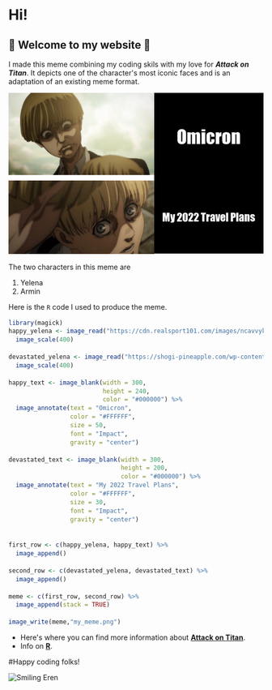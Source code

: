 # Hi!

## 🌸 Welcome to my website 🌸

I made this meme combining my coding skils with my love for ***Attack on Titan***. It depicts one of the character's most iconic faces and is an adaptation of an existing meme format. 

![](my_meme.png)

The two characters in this meme are

1. Yelena 
2. Armin

Here is the `R` code I used to produce the meme.

```r
library(magick)
happy_yelena <- image_read("https://cdn.realsport101.com/images/ncavvykf/epicstream/97014c7e563ef6b21bf5512022e4168617db67a6-1920x1080.png?rect=0,0,1919,1080&w=686&h=386&auto=format&dpr=2") %>%
  image_scale(400) 

devastated_yelena <- image_read("https://shogi-pineapple.com/wp-content/uploads/2022/01/Attack-On-Titan-Season-4-Just-Jumpscared-Everyone-Including-Armin.png") %>%
  image_scale(400)

happy_text <- image_blank(width = 300,
                          height = 240,
                          color = "#000000") %>%
  image_annotate(text = "Omicron",
                 color = "#FFFFFF",
                 size = 50,
                 font = "Impact",
                 gravity = "center")

devastated_text <- image_blank(width = 300,
                               height = 200,
                               color = "#000000") %>%
  image_annotate(text = "My 2022 Travel Plans",
                 color = "#FFFFFF",
                 size = 30,
                 font = "Impact",
                 gravity = "center")


first_row <- c(happy_yelena, happy_text) %>%
  image_append()

second_row <- c(devastated_yelena, devastated_text) %>%
  image_append()

meme <- c(first_row, second_row) %>%
  image_append(stack = TRUE)

image_write(meme,"my_meme.png")
```

* Here's where you can find more information about [**Attack on Titan**](https://www.imdb.com/title/tt2560140/).
* Info on [**R**](https://en.wikipedia.org/wiki/R_(programming_language)).


#Happy coding folks! 

 ![Smiling Eren](https://static.wikia.nocookie.net/049e8329-b91f-4ccb-b44c-d0c1094591f1/scale-to-width/755)

